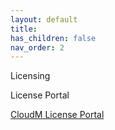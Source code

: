 ```yaml
---
layout: default
title: 
has_children: false
nav_order: 2
---
```


 Licensing

 License Portal

<a href="https://portal.cloudm.io/dashboard">CloudM License Portal</a>

